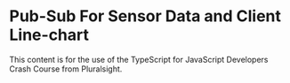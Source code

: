 # Pub-Sub For Sensor Data and Client Line-chart

This content is for the use of the TypeScript for JavaScript Developers Crash Course from Pluralsight.
